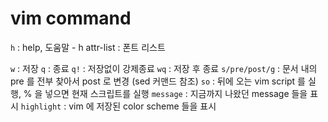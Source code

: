 # vim command

`h` : help, 도움말 - h attr-list : 폰트 리스트

`w` : 저장 `q` : 종료 `q!` : 저장없이 강제종료 `wq` : 저장 후 종료 `s/pre/post/g` : 문서 내의 pre 를 전부 찾아서 post 로 변경 (sed 커맨드 참조) `so` : 뒤에 오는 vim script 를 실행, % 을 넣으면 현재 스크립트를 실행 `message` : 지금까지 나왔던 message 들을 표시 `highlight` : vim 에 저장된 color scheme 들을 표시